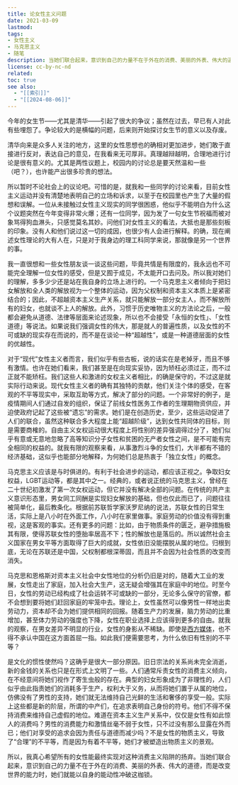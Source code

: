 ```yaml
---
title: 论女性主义问题
date: 2021-03-09
lastmod: 
tags: 
- 女性主义
- 马克思主义
- 随笔
description: 当她们联合起来，意识到自己的力量不在于外在的消费、美丽的外表、伟大的道德，而是改变世界的能力时，她们就能以自身的能动性冲破这枷锁。
license: cc-by-nc-nd
related: 
toc: true
see also:
  - "[[索引]]"
  - "[[2024-08-06]]"
---
```


今年的女生节——尤其是清华——引起了很大的争议；虽然在过去，早已有人对此有些埋怨了。争论较大的是横幅的问题，后来则开始探讨女生节的意义以及存废。

清华向来是众多人关注的地方，这里的女性思想也的确相对更加进步，她们敢于直接进行反对，表达自己的意见，在我看来无可厚非。真理越辩越明，合理地进行讨论是很有意义的。尤其是两性议题上，校园内的讨论总是要天然温和一些（吧？），也许能产出很多珍贵的想法。

所以暂时不论社会上的议论吧。可惜的是，就我和一些同学的讨论来看，目前女性主义运动并没有清楚地表明自己的立场和诉求，以至于在校园里也产生了大量的假想和误解。一位从未接触过女性主义现实的同学很困惑，他似乎不能明白为什么这个议题突然在今年变得非常火爆；还有一位同学，因为发了一句女生节祝福而被对象骂得狗血淋头，只感觉莫名其妙。问他们对女性主义的看法，大抵也是那些刻板的印象。没有人和他们说过这一切的成因，也很少有人会进行解释。的确，现在阐述女性理论的大有人在，只是对于我身边的理工科同学来说，那就像是另一个世界的事。

我一直很想和一些女性朋友谈一谈这些问题，毕竟共情是有限度的，我永远也不可能完全理解一位女性的感受，但是又囿于成见，不太能开口去问及。所以我对她们的理解，多多少少还是站在我自身的立场上进行的。一个马克思主义者倾向于把妇女解放和全人类的解放视为一个整体的运动，因为父权制和资本主义本质上是紧密结合的；因此，不超越资本主义生产关系，就只能解放一部分女主人，而不解放所有的妇女，也就谈不上人的解放。此外，习惯于历史唯物主义的方法论之后，一般都会避免从道德、法律等层面来论述现象，所以也不会接受「永恒的女性」、「女性道德」等说法。如果说我们强调女性的伟大，那是就人的普遍性质，以及女性的不可或缺的现实存在而说的，而不是在谈论一种“超越性”，或是一种道德层面的女性的优越性。

对于“现代”女性主义者而言，我们似乎有些古板，说的话实在是老掉牙，而且不够有激情。也许在她们看来，我们甚至是在向现实妥协，因为矫枉必须过正，而不过正就不能矫枉。我们这些人和激进的女权主义者相比，的确是保守的，不过这是就实际行动来说。现代女性主义者的确有其独特的贡献，他们关注个体的感受，在客观的不平等现实中，采取互助等方式，解决了部分的问题。一个非常好的例子，是疫情期间人们通过自发的组织，保证了前线女性医务工作者的生理期物资供应，并迫使政府记起了这些被“遗忘”的需求。她们是在创造历史，至少，这些运动促进了人们的联合，虽然这种联合多大程度上能“超越阶级”，达到女性共同体的目标，则是需要商榷的。自由主义女权运动很大程度上将性别的差异强调得过分了，她们似乎有意或无意地忽略了高等知识分子女性和贫困的无产者女性之间，是不可能有完全相同的权益的。就我有限的观察来看，从事激烈斗争的女性们，大半都有不错的经济基础，这似乎也能部分地解释，为何她们总是热衷于「独立女性」的概念。

马克思主义应该是与时俱进的。有利于社会进步的运动，都应该正视之。争取妇女权益，LGBT运动等，都是其中之一。经典的，或者说正统的马克思主义，曾经在二十世纪初激发了第一次女权运动，但它并没有解决全部的问题。在传统的共产主义意识形态里，男女同工同酬是实现妇女解放的基础，但也仅此而已了，问题往往被简单化，最后教条化。根据前苏联哲学家沃罗尼纳的说法，苏联女性的日常生活，实际上是八小时在外面工作，八小时在家里做事。家庭劳动的价值没有得到重视，这是客观的事实。还有更多的问题：比如，由于物质条件的匮乏，避孕措施极其有限，使得苏联女性的堕胎率居高不下；性的解放也是落后的。所以诚然社会主义国家在男女平等方面取得了巨大的成就，女性依旧没能摆脱从属的地位。归根到底，无论在苏联还是中国，父权制都根深蒂固，而且并不会因为社会性质的改变而消失。

马克思和恩格斯对资本主义社会中女性地位的分析仍旧是对的，随着大工业的发展，女性走出了家庭，加入社会大生产，这无疑会增强其在家庭中的地位。时至今日，女性的劳动已经构成了社会运转不可或缺的一部分，无论多么保守的官僚，都不会想到要将她们赶回家庭的牢笼中去。理论上，女性虽然可以像男性一样地出卖劳动力，资本却不会为她们提供相同的回报。随着生产力的发展，脑力劳动的比重增加，甚至体力劳动的强度也下降，女性在职业选择上应该得到更多的自由。就我的观察，在男女差异不明显的行业，女性的身影从不稀缺。即使是[西方媒体](https://zhuanlan.zhihu.com/p/266469505)，也不得不承认中国在这方面首屈一指。如此我们便需要思考，为什么依旧有性别的不平等？

是文化的惯性使然吗？这确乎是很大一部分原因。旧日宗法的关系尚未完全消逝，新的金钱的关系也只是在形式上文明了一些。人们通常斥责女性的消费主义倾向，在不经意间将她们视作了寄生虫般的存在。典型的妇女形象成为了非理性的，人们似乎由此指责她们的消耗多于生产，权利大于义务，从而将她们置于从属的地位，仿佛没有了男性的支持，她们就无法维持自己光鲜的生活和奢侈的享受一般。实际上这些都是新的阶层，所谓的中产们，在追求表明自己身份的符号。他们不得不保持消费来维持自己虚假的地位。难道在资本主义生产关系中，仅仅是女性有如此惊人的消费吗？男性的消费能力和激情丝毫不弱于女性，只不过没有那么显露在外而已；他们对享受的追求会因为责任与道德而减少吗？不是女性的物质主义，导致了“合理”的不平等，而是因为有着不平等，她们才被塑造出物质主义的景观。

所以，我真心希望所有的女性能最终实现对这种消费主义陷阱的扬弃。当她们联合起来，意识到自己的力量不在于外在的消费、美丽的外表、伟大的道德，而是改变世界的能力时，她们就能以自身的能动性冲破这枷锁。
